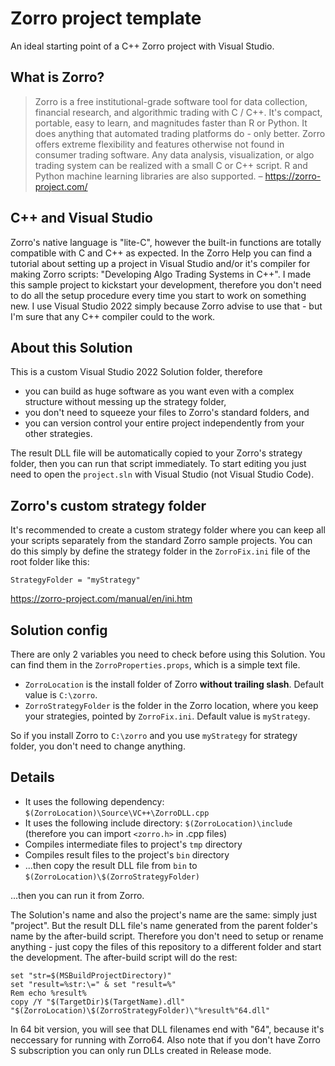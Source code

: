 
# Zorro project template
An ideal starting point of a C++ Zorro project with Visual Studio.<br />

## What is Zorro?
>Zorro is a free institutional-grade software tool for data collection, financial research, and algorithmic trading with C / C++.  It's compact, portable, easy to learn, and magnitudes faster than R or Python. It does anything that automated trading platforms do - only better. Zorro offers extreme flexibility and features otherwise not found in consumer trading software. Any data analysis, visualization, or algo trading system can be realized with a small C or C++ script. R and Python machine learning libraries are also supported. _–_ <https://zorro-project.com/>

## C++ and Visual Studio
Zorro's native language is "lite-C", however the built-in functions are totally compatible with C and C++ as expected. In the Zorro Help you can find a tutorial about setting up a project in Visual Studio and/or it's compiler for making Zorro scripts: "Developing Algo Trading Systems in C++". I made this sample project to kickstart your development, therefore you don't need to do all the setup procedure every time you start to work on something new. I use Visual Studio 2022 simply because Zorro advise to use that - but I'm sure that any C++ compiler could to the work.

## About this Solution

This is a custom Visual Studio 2022 Solution folder, therefore

* you can build as huge software as you want even with a complex structure without messing up the strategy folder,
* you don't need to squeeze your files to Zorro's standard folders, and
* you can version control your entire project independently from your other strategies.

The result DLL file will be automatically copied to your Zorro's strategy folder, then you can run that script immediately. To start editing you just need to open the `project.sln` with Visual Studio (not Visual Studio Code).

## Zorro's custom strategy folder

It's recommended to create a custom strategy folder where you can keep all your scripts separately from the standard Zorro sample projects. You can do this simply by define the strategy folder in the `ZorroFix.ini` file of the root folder like this:
```
StrategyFolder = "myStrategy"
```
<https://zorro-project.com/manual/en/ini.htm>

## Solution config

There are only 2 variables you need to check before using this Solution. You can find them in the `ZorroProperties.props`, which is a simple text file.

* `ZorroLocation` is the install folder of Zorro **without trailing slash**. Default value is `C:\zorro`.
* `ZorroStrategyFolder` is the folder in the Zorro location, where you keep your strategies, pointed by `ZorroFix.ini`. Default value is `myStrategy`.

So if you install Zorro to `C:\zorro` and you use `myStrategy` for strategy folder, you don't need to change anything.

## Details

* It uses the following dependency: `$(ZorroLocation)\Source\VC++\ZorroDLL.cpp`
* It uses the following include directory: `$(ZorroLocation)\include` (therefore you can import `<zorro.h>` in .cpp files)
* Compiles intermediate files to project's `tmp` directory
* Compiles result files to the project's `bin` directory
* ...then copy the result DLL file from `bin` to `$(ZorroLocation)\$(ZorroStrategyFolder)`

...then you can run it from Zorro.

The Solution's name and also the project's name are the same: simply just "project". But the result DLL file's name generated from the parent folder's name by the after-build script. Therefore you don't need to setup or rename anything - just copy the files of this repository to a different folder and start the development. The after-build script will do the rest:
```
set "str=$(MSBuildProjectDirectory)"
set "result=%str:\=" & set "result=%"
Rem echo %result%
copy /Y "$(TargetDir)$(TargetName).dll" "$(ZorroLocation)\$(ZorroStrategyFolder)\"%result%"64.dll"
```
In 64 bit version, you will see that DLL filenames end with "64", because it's neccessary for running with Zorro64. Also note that if you don't have Zorro S subscription you can only run DLLs created in Release mode.